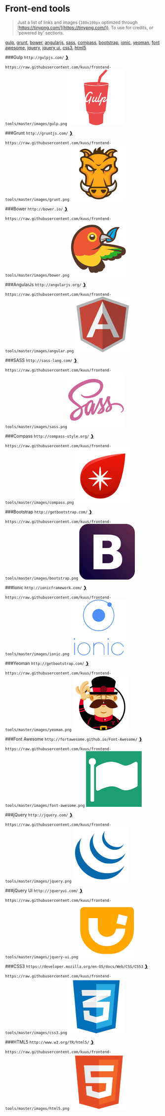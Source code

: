 Front-end tools
==============

>Just a list of links and images (`180x180px` optimzed through [https://tinypng.com/](https://tinypng.com/)).
>To use for credits, or 'powered by' sections.

[gulp](https://github.com/kuus/frontend-tools#gulp), [grunt](https://github.com/kuus/frontend-tools#grunt), [bower](https://github.com/kuus/frontend-tools#bower), [angularjs](https://github.com/kuus/frontend-tools#angularjs), [sass](https://github.com/kuus/frontend-tools#sass), [compass](https://github.com/kuus/frontend-tools#compass), [bootstrap](https://github.com/kuus/frontend-tools#bootstrap), [ionic](https://github.com/kuus/frontend-tools#ionic), [yeoman](https://github.com/kuus/frontend-tools#yeoman), [font awesome](https://github.com/kuus/frontend-tools#font-awesome), [jquery](https://github.com/kuus/frontend-tools#jquery), [jquery ui](https://github.com/kuus/frontend-tools#jquery-ui), [css3](https://github.com/kuus/frontend-tools#css3), [html5](https://github.com/kuus/frontend-tools#html5)

###Gulp
`http://gulpjs.com/` [&#10097;](http://gulpjs.com/)

`https://raw.githubusercontent.com/kuus/frontend-tools/master/images/gulp.png`
![Gulp](https://raw.githubusercontent.com/kuus/frontend-tools/master/images/gulp.png)

###Grunt
`http://gruntjs.com/` [&#10097;](http://gruntjs.com/)

`https://raw.githubusercontent.com/kuus/frontend-tools/master/images/grunt.png`
![Gulp](https://raw.githubusercontent.com/kuus/frontend-tools/master/images/grunt.png)

###Bower
`http://bower.io/` [&#10097;](http://bower.io/)

`https://raw.githubusercontent.com/kuus/frontend-tools/master/images/bower.png`
![Bower](https://raw.githubusercontent.com/kuus/frontend-tools/master/images/bower.png)

###AngularJs
`http://angularjs.org/` [&#10097;](http://angularjs.org/)

`https://raw.githubusercontent.com/kuus/frontend-tools/master/images/angular.png`
![AngularJs](https://raw.githubusercontent.com/kuus/frontend-tools/master/images/angular.png)

###SASS
`http://sass-lang.com/` [&#10097;](http://sass-lang.com/)

`https://raw.githubusercontent.com/kuus/frontend-tools/master/images/sass.png`
![SASS](https://raw.githubusercontent.com/kuus/frontend-tools/master/images/sass.png)

###Compass
`http://compass-style.org/` [&#10097;](http://compass-style.org/)

`https://raw.githubusercontent.com/kuus/frontend-tools/master/images/compass.png`
![Compass](https://raw.githubusercontent.com/kuus/frontend-tools/master/images/compass.png)

###Bootstrap
`http://getbootstrap.com/` [&#10097;](http://getbootstrap.com/)

`https://raw.githubusercontent.com/kuus/frontend-tools/master/images/bootstrap.png`
![Bootstrap](https://raw.githubusercontent.com/kuus/frontend-tools/master/images/bootstrap.png)

###Ionic
`http://ionicframework.com/` [&#10097;](http://ionicframework.com/)

`https://raw.githubusercontent.com/kuus/frontend-tools/master/images/ionic.png`
![Ionic](https://raw.githubusercontent.com/kuus/frontend-tools/master/images/ionic.png)

###Yeoman
`http://getbootstrap.com/` [&#10097;](http://getbootstrap.com/)

`https://raw.githubusercontent.com/kuus/frontend-tools/master/images/yeoman.png`
![Yeoman](https://raw.githubusercontent.com/kuus/frontend-tools/master/images/yeoman.png)

###Font Awesome
`http://fortawesome.github.io/Font-Awesome/` [&#10097;](http://fortawesome.github.io/Font-Awesome/)

`https://raw.githubusercontent.com/kuus/frontend-tools/master/images/font-awesome.png`
![Font Awesome](https://raw.githubusercontent.com/kuus/frontend-tools/master/images/font-awesome.png)

###jQuery
`http://jquery.com/` [&#10097;](http://jquery.com/)

`https://raw.githubusercontent.com/kuus/frontend-tools/master/images/jquery.png`
![Font Awesome](https://raw.githubusercontent.com/kuus/frontend-tools/master/images/jquery.png)

###jQuery UI
`http://jqueryui.com/` [&#10097;](http://jqueryui.com/)

`https://raw.githubusercontent.com/kuus/frontend-tools/master/images/jquery-ui.png`
![Font Awesome](https://raw.githubusercontent.com/kuus/frontend-tools/master/images/jquery-ui.png)

###CSS3
`https://developer.mozilla.org/en-US/docs/Web/CSS/CSS3` [&#10097;](https://developer.mozilla.org/en-US/docs/Web/CSS/CSS3)

`https://raw.githubusercontent.com/kuus/frontend-tools/master/images/css3.png`
![Font Awesome](https://raw.githubusercontent.com/kuus/frontend-tools/master/images/css3.png)

###HTML5
`http://www.w3.org/TR/html5/` [&#10097;](http://www.w3.org/TR/html5/)

`https://raw.githubusercontent.com/kuus/frontend-tools/master/images/html5.png`
![Font Awesome](https://raw.githubusercontent.com/kuus/frontend-tools/master/images/html5.png)
